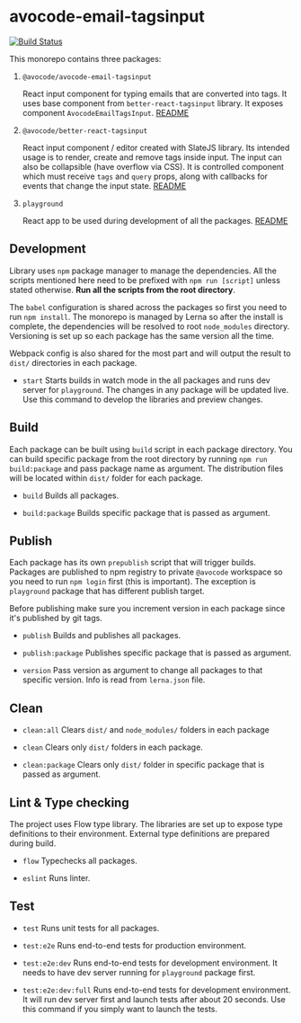 # avocode-email-tagsinput

[![Build Status](https://travis-ci.org/avocode/avocode-email-tagsinput.svg?branch=master)](https://travis-ci.org/avocode/avocode-email-tagsinput)

This monorepo contains three packages:

1. `@avocode/avocode-email-tagsinput`

    React input component for typing emails that are converted into tags. It uses base component from `better-react-tagsinput` library. It exposes component `AvocodeEmailTagsInput`. [README](packages/avocode-email-tagsinput/readme.MD)

2. `@avocode/better-react-tagsinput`

    React input component / editor created with SlateJS library. Its intended usage is to render, create and remove tags inside input. The input can also be collapsible (have overflow via CSS). It is controlled component which must receive `tags` and `query` props, along with callbacks for events that change the input state. [README](packages/better-react-tagsinput/readme.MD)

3. `playground`

    React app to be used during development of all the packages. [README](packages/playground/readme.MD)

## Development

Library uses `npm` package manager to manage the dependencies. All the scripts mentioned here need to be prefixed with `npm run [script]` unless stated otherwise. **Run all the scripts from the root directory**.

The `babel` configuration is shared across the packages so first you need to run `npm install`. The monorepo is managed by Lerna so after the install is complete, the dependencies will be resolved to root `node_modules` directory. Versioning is set up so each package has the same version all the time.

Webpack config is also shared for the most part and will output the result to `dist/` directories in each package.

* `start`
   Starts builds in watch mode in the all packages and runs dev server for `playground`. The changes in any package will be updated live. Use this command to develop the libraries and preview changes.

## Build

Each package can be built using `build` script in each package directory. You can build specific package from the root directory by running `npm run build:package` and pass package name as argument. The distribution files will be located within `dist/` folder for each package.

* `build`
   Builds all packages.

* `build:package`
   Builds specific package that is passed as argument.

## Publish

Each package has its own `prepublish` script that will trigger builds. Packages are published to npm registry to private `@avocode` workspace so you need to run `npm login` first (this is important). The exception is `playground` package that has different publish target.

Before publishing make sure you increment version in each package since it's published by git tags.

* `publish`
   Builds and publishes all packages.

* `publish:package`
   Publishes specific package that is passed as argument.

* `version`
   Pass version as argument to change all packages to that specific version. Info is read from `lerna.json` file.

## Clean

* `clean:all`
   Clears `dist/` and `node_modules/` folders in each package

* `clean`
   Clears only `dist/` folders in each package.

* `clean:package`
   Clears only `dist/` folder in specific package that is passed as argument.

## Lint & Type checking

The project uses Flow type library. The libraries are set up to expose type definitions to their environment. External type definitions are prepared during build.

* `flow`
   Typechecks all packages.

* `eslint`
   Runs linter.

## Test

* `test`
   Runs unit tests for all packages.

* `test:e2e`
   Runs end-to-end tests for production environment.

* `test:e2e:dev`
   Runs end-to-end tests for development environment. It needs to
   have dev server running for `playground` package first.

* `test:e2e:dev:full`
   Runs end-to-end tests for development environment. It will run dev
   server first and launch tests after about 20 seconds. Use this command
   if you simply want to launch the tests.
